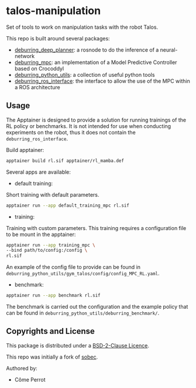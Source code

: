 # talos-manipulation

Set of tools to work on manipulation tasks with the robot Talos.

This repo is built around several packages:

- [deburring_deep_planner](./deburring-deep-planner/README.md): a rosnode to do the inference of a neural-network
- [deburring_mpc](./deburring-mpc/README.md): an implementation of a Model Predictive Controller based on Crocoddyl
- [deburring_python_utils](./deburring-python-utils/README.md): a collection of useful python tools
- [deburring_ros_interface](./deburring-ros-interface/README.md): the interface to allow the use of the MPC within a ROS architecture

## Usage

The Apptainer is designed to provide a solution for running trainings of the RL policy or benchmarks.
It is not intended for use when conducting experiments on the robot, thus it does not contain the `deburring_ros_interface`.

Build apptainer:

```bash
apptainer build rl.sif apptainer/rl_mamba.def
```

Several apps are available:

- default training:

Short training with default parameters.

```bash
apptainer run --app default_training_mpc rl.sif
```

- training:

Training with custom parameters.
This training requires a configuration file to be mount in the apptainer:

```bash
apptainer run --app training_mpc \
--bind path/to/config:/config \
rl.sif
```

An example of the config file to provide can be found in `deburring_python_utils/gym_talos/config/config_MPC_RL.yaml`.

- benchmark:

```bash
apptainer run --app benchmark rl.sif
```

The benchmark is carried out the configuration and the example policy that can be found in `deburring_python_utils/deburring_benchmark/`.

## Copyrights and License

This package is distributed under a [BSD-2-Clause Licence](./LICENSE).

This repo was initially a fork of [sobec](https://github.com/MeMory-of-MOtion/sobec).

Authored by:

- Côme Perrot
